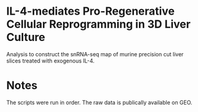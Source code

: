 # IL-4-mediates Pro-Regenerative Cellular Reprogramming in 3D Liver Culture

Analysis to construct the snRNA-seq map of murine precision cut liver slices treated with exogenous IL-4.

# Notes

The scripts were run in order. The raw data is publically available on GEO.
